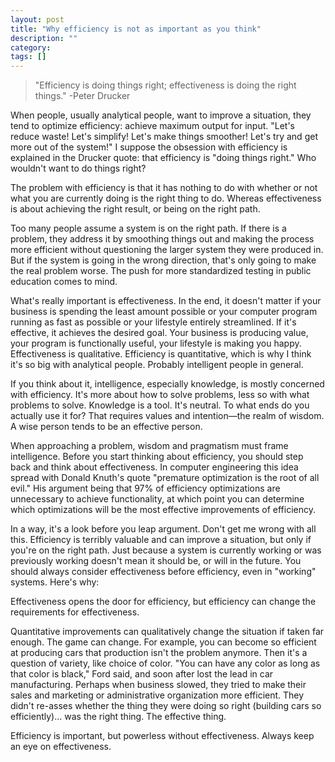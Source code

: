 ```yaml
---
layout: post
title: "Why efficiency is not as important as you think"
description: ""
category: 
tags: []
---
```

> "Efficiency is doing things right; effectiveness is doing the right things." -Peter Drucker

When people, usually analytical people, want to improve a situation, they tend to optimize efficiency: achieve maximum output for input. "Let's reduce waste! Let's simplify! Let's make things smoother! Let's try and get more out of the system!" I suppose the obsession with efficiency is explained in the Drucker quote: that efficiency is "doing things right." Who wouldn't want to do things right?

The problem with efficiency is that it has nothing to do with whether or not what you are currently doing is the right thing to do. Whereas effectiveness is about achieving the right result, or being on the right path.

Too many people assume a system is on the right path. If there is a problem, they address it by smoothing things out and making the process more efficient without questioning the larger system they were produced in. But if the system is going in the wrong direction, that's only going to make the real problem worse. The push for more standardized testing in public education comes to mind.

What's really important is effectiveness. In the end, it doesn't matter if your business is spending the least amount possible or your computer program running as fast as possible or your lifestyle entirely streamlined. If it's effective, it achieves the desired goal. Your business is producing value, your program is functionally useful, your lifestyle is making you happy. Effectiveness is qualitative. Efficiency is quantitative, which is why I think it's so big with analytical people. Probably intelligent people in general.

If you think about it, intelligence, especially knowledge, is mostly concerned with efficiency. It's more about how to solve problems, less so with what problems to solve. Knowledge is a tool. It's neutral. To what ends do you actually use it for? That requires values and intention&mdash;the realm of wisdom. A wise person tends to be an effective person.

When approaching a problem, wisdom and pragmatism must frame intelligence. Before you start thinking about efficiency, you should step back and think about effectiveness. In computer engineering this idea spread with Donald Knuth's quote "premature optimization is the root of all evil." His argument being that 97% of efficiency optimizations are unnecessary to achieve functionality, at which point you can determine which optimizations will be the most effective improvements of efficiency.

In a way, it's a look before you leap argument. Don't get me wrong with all this. Efficiency is terribly valuable and can improve a situation, but only if you're on the right path. Just because a system is currently working or was previously working doesn't mean it should be, or will in the future. You should always consider effectiveness before efficiency, even in "working" systems. Here's why:

Effectiveness opens the door for efficiency, but efficiency can change the requirements for effectiveness.

Quantitative improvements can qualitatively change the situation if taken far enough. The game can change. For example, you can become so efficient at producing cars that production isn't the problem anymore. Then it's a question of variety, like choice of color. "You can have any color as long as that color is black," Ford said, and soon after lost the lead in car manufacturing. Perhaps when business slowed, they tried to make their sales and marketing or administrative organization more efficient. They didn't re-asses whether the thing they were doing so right (building cars so efficiently)... was the right thing. The effective thing.

Efficiency is important, but powerless without effectiveness. Always keep an eye on effectiveness.
